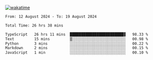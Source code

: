 [![wakatime](https://wakatime.com/badge/user/702d7a0d-6421-40c6-be4d-9b18f6ca91d5.svg)](https://wakatime.com/@702d7a0d-6421-40c6-be4d-9b18f6ca91d5)

<!--START_SECTION:waka-->

```txt
From: 12 August 2024 - To: 19 August 2024

Total Time: 26 hrs 38 mins

TypeScript   26 hrs 11 mins  ████████████████████████▓   98.33 %
Text         15 mins         ▒░░░░░░░░░░░░░░░░░░░░░░░░   00.98 %
Python       3 mins          ░░░░░░░░░░░░░░░░░░░░░░░░░   00.22 %
Markdown     2 mins          ░░░░░░░░░░░░░░░░░░░░░░░░░   00.15 %
JavaScript   1 min           ░░░░░░░░░░░░░░░░░░░░░░░░░   00.10 %
```

<!--END_SECTION:waka-->